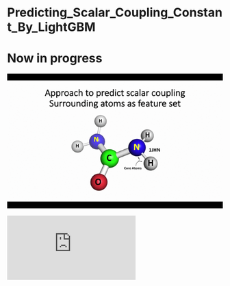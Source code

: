 # Predicting_Scalar_Coupling_Constant_By_LightGBM

# Now in progress

![predicting_scalar_coupling_approach](predicting_scalar_coupling_approach.gif)

![presentation](https://github.com/NoriKaneshige/Predicting_Scalar_Coupling_Constant_By_LightGBM/blob/master/Predicting_Scalar_Coupling_Constant.pdf)
